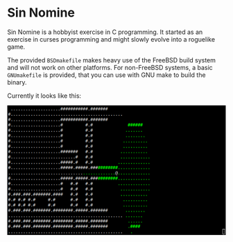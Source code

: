 Sin Nomine
==========

Sin Nomine is a hobbyist exercise in C programming. It started as an exercise
in curses programming and might slowly evolve into a roguelike game.

The provided `BSDmakefile` makes heavy use of the FreeBSD build system and will
not work on other platforms. For non-FreeBSD systems, a basic `GNUmakefile` is
provided, that you can use with GNU make to build the binary.

Currently it looks like this:

![screenshot of the program](https://raw.githubusercontent.com/blabber/sine_nomine/master/screenshot.png "awesome")
